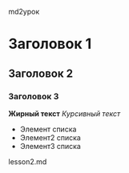 md2урок
# Заголовок 1
## Заголовок 2
### Заголовок 3

**Жирный текст**
*Курсивный текст*

- Элемент списка
- Элемент2 списка
- Элемент3 списка

lesson2.md